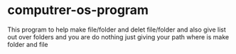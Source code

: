 # computrer-os-program
This program to help make file/folder and delet file/folder and also give list out over folders and you are do nothing just giving your path where is make folder and file
